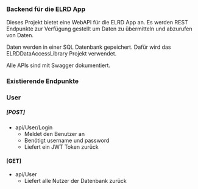 ﻿### Backend für die ELRD App
Dieses Projekt bietet eine WebAPI für die ELRD App an. 
Es werden REST Endpunkte zur Verfügung gestellt um Daten zu übermitteln und abzurufen von Daten.

Daten werden in einer SQL Datenbank gepeichert. Dafür wird das ELRDDataAccessLibrary Projekt verwendet.

Alle APIs sind mit Swagger dokumentiert.

### Existierende Endpunkte

### User
##### [POST]
  - api/User/Login 
    - Meldet den Benutzer an
    - Benötigt username und password
    - Liefert ein JWT Token zurück

#### [GET]  
  - api/User
    - Liefert alle Nutzer der Datenbank zurück
